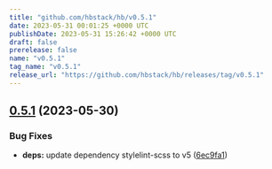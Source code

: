 ```yaml
---
title: "github.com/hbstack/hb/v0.5.1"
date: 2023-05-31 00:01:25 +0000 UTC
publishDate: 2023-05-31 15:26:42 +0000 UTC
draft: false
prerelease: false
name: "v0.5.1"
tag_name: "v0.5.1"
release_url: "https://github.com/hbstack/hb/releases/tag/v0.5.1"
---
```


## [0.5.1](https://github.com/hbstack/hb/compare/v0.5.0...v0.5.1) (2023-05-30)


### Bug Fixes

* **deps:** update dependency stylelint-scss to v5 ([6ec9fa1](https://github.com/hbstack/hb/commit/6ec9fa181329df64d7b3f5bfc6b6ffd4277824b7))
